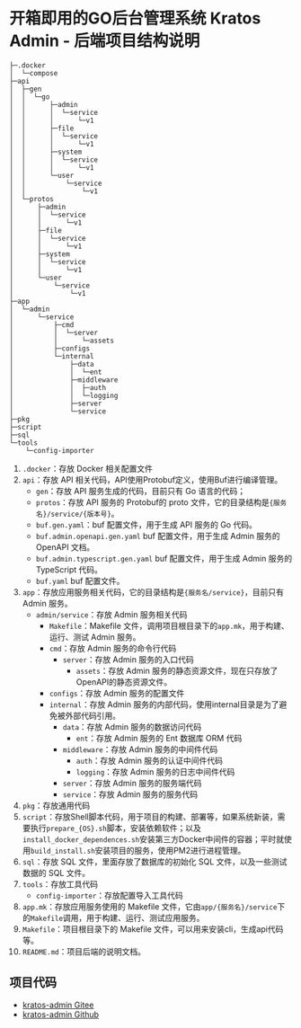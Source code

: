# 开箱即用的GO后台管理系统 Kratos Admin - 后端项目结构说明

```text
├─.docker
│  └─compose
├─api
│  ├─gen
│  │  └─go
│  │      ├─admin
│  │      │  └─service
│  │      │      └─v1
│  │      ├─file
│  │      │  └─service
│  │      │      └─v1
│  │      ├─system
│  │      │  └─service
│  │      │      └─v1
│  │      └─user
│  │          └─service
│  │              └─v1
│  └─protos
│      ├─admin
│      │  └─service
│      │      └─v1
│      ├─file
│      │  └─service
│      │      └─v1
│      ├─system
│      │  └─service
│      │      └─v1
│      └─user
│          └─service
│              └─v1
├─app
│  └─admin
│      └─service
│          ├─cmd
│          │  └─server
│          │      └─assets
│          ├─configs
│          └─internal
│              ├─data
│              │  └─ent
│              ├─middleware
│              │  ├─auth
│              │  └─logging
│              ├─server
│              └─service
├─pkg
├─script
├─sql
└─tools
    └─config-importer
```

1. `.docker`：存放 Docker 相关配置文件
2. `api`：存放 API 相关代码，API使用Protobuf定义，使用Buf进行编译管理。
    - `gen`：存放 API 服务生成的代码，目前只有 Go 语言的代码；
    - `protos`：存放 API 服务的 Protobuf的 proto 文件，它的目录结构是`{服务名}/service/{版本号}`。
    - `buf.gen.yaml`：buf 配置文件，用于生成 API 服务的 Go 代码。
    - `buf.admin.openapi.gen.yaml` buf 配置文件，用于生成 Admin 服务的 OpenAPI 文档。
    - `buf.admin.typescript.gen.yaml` buf 配置文件，用于生成 Admin 服务的 TypeScript 代码。
    - `buf.yaml` buf 配置文件。
3. `app`：存放应用服务相关代码，它的目录结构是`{服务名/service}`，目前只有 Admin 服务。
    - `admin/service`：存放 Admin 服务相关代码
        - `Makefile`：Makefile 文件，调用项目根目录下的`app.mk`，用于构建、运行、测试 Admin 服务。
        - `cmd`：存放 Admin 服务的命令行代码
            - `server`：存放 Admin 服务的入口代码
                - `assets`：存放 Admin 服务的静态资源文件，现在只存放了OpenAPI的静态资源文件。
        - `configs`：存放 Admin 服务的配置文件
        - `internal`：存放 Admin 服务的内部代码，使用internal目录是为了避免被外部代码引用。
            - `data`：存放 Admin 服务的数据访问代码
                - `ent`：存放 Admin 服务的 Ent 数据库 ORM 代码
            - `middleware`：存放 Admin 服务的中间件代码
                - `auth`：存放 Admin 服务的认证中间件代码
                - `logging`：存放 Admin 服务的日志中间件代码
            - `server`：存放 Admin 服务的服务端代码
            - `service`：存放 Admin 服务的服务代码
4. `pkg`：存放通用代码
5. `script`：存放Shell脚本代码，用于项目的构建、部署等，如果系统新装，需要执行`prepare_{OS}.sh`脚本，安装依赖软件；以及
   `install_docker_dependences.sh`安装第三方Docker中间件的容器；平时就使用`build_install.sh`安装项目的服务，使用PM2进行进程管理。
6. `sql`：存放 SQL 文件，里面存放了数据库的初始化 SQL 文件，以及一些测试数据的 SQL 文件。
7. `tools`：存放工具代码
    - `config-importer`：存放配置导入工具代码
8. `app.mk`：存放应用服务使用的 Makefile 文件，它由`app/{服务名}/service`下的`Makefile`调用，用于构建、运行、测试应用服务。
9. `Makefile`：项目根目录下的 Makefile 文件，可以用来安装cli，生成api代码等。
10. `README.md`：项目后端的说明文档。

## 项目代码

* [kratos-admin Gitee](https://gitee.com/tx7do/kratos-admin)
* [kratos-admin Github](https://github.com/tx7do/kratos-admin)
